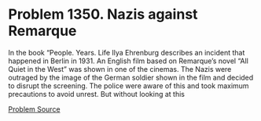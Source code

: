 # Problem 1350. Nazis against Remarque

In the book “People. Years. Life Ilya Ehrenburg describes an incident that happened in Berlin in 1931. An English film based on Remarque’s novel “All Quiet in the West” was shown in one of the cinemas. The Nazis were outraged by the image of the German soldier shown in the film and decided to disrupt the screening. The police were aware of this and took maximum precautions to avoid unrest. But without looking at this

[Problem Source](https://www.trizland.ru/tasks/6119/)